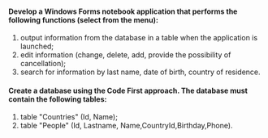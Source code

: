 #### Develop a Windows Forms notebook application that performs the following functions (select from the menu):
1. output information from the database in a table when the application is launched;
2. edit information (change, delete, add, provide the possibility of cancellation);
3. search for information by last name, date of birth, country of residence.
#### Create a database using the Code First approach. The database must contain the following tables:
1. table "Countries" (Id, Name);
2. table "People" (Id, Lastname, Name,CountryId,Birthday,Phone).
